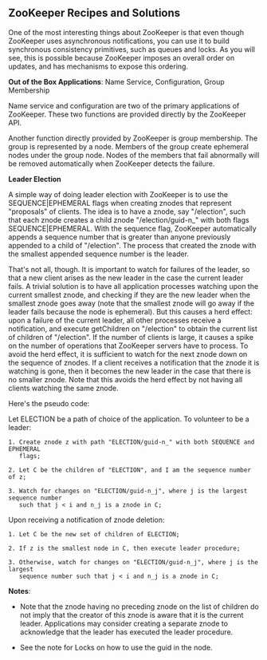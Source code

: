 ## ZooKeeper Recipes and Solutions

One of the most interesting things about ZooKeeper is that even though ZooKeeper uses asynchronous
notifications, you can use it to build synchronous consistency primitives, such as queues and locks.
As you will see, this is possible because ZooKeeper imposes an overall order on updates, and has
mechanisms to expose this ordering.

**Out of the Box Applications**: Name Service, Configuration, Group Membership

Name service and configuration are two of the primary applications of ZooKeeper. These two functions
are provided directly by the ZooKeeper API.

Another function directly provided by ZooKeeper is group membership. The group is represented by a
node. Members of the group create ephemeral nodes under the group node. Nodes of the members that
fail abnormally will be removed automatically when ZooKeeper detects the failure.

**Leader Election**

A simple way of doing leader election with ZooKeeper is to use the SEQUENCE|EPHEMERAL flags when 
creating znodes that represent "proposals" of clients. The idea is to have a znode, say "/election",
such that each znode creates a child znode "/election/guid-n_" with both flags SEQUENCE|EPHEMERAL.
With the sequence flag, ZooKeeper automatically appends a sequence number that is greater than anyone
previously appended to a child of "/election". The process that created the znode with the smallest
appended sequence number is the leader.

That's not all, though. It is important to watch for failures of the leader, so that a new client arises as
the new leader in the case the current leader fails. A trivial solution is to have all application processes
watching upon the current smallest znode, and checking if they are the new leader when the smallest znode goes
away (note that the smallest znode will go away if the leader fails because the node is ephemeral). But this
causes a herd effect: upon a failure of the current leader, all other processes receive a notification, and 
execute getChildren on "/election" to obtain the current list of children of "/election". If the number of 
clients is large, it causes a spike on the number of operations that ZooKeeper servers have to process. To 
avoid the herd effect, it is sufficient to watch for the next znode down on the sequence of znodes. If a client
receives a notification that the znode it is watching is gone, then it becomes the new leader in the case that
there is no smaller znode. Note that this avoids the herd effect by not having all clients watching the same 
znode.

Here's the pseudo code:

Let ELECTION be a path of choice of the application. To volunteer to be a leader:
  ```
  1. Create znode z with path "ELECTION/guid-n_" with both SEQUENCE and EPHEMERAL 
     flags;
  
  2. Let C be the children of "ELECTION", and I am the sequence number of z;
  
  3. Watch for changes on "ELECTION/guid-n_j", where j is the largest sequence number
     such that j < i and n_j is a znode in C;
  ```
  
Upon receiving a notification of znode deletion:
  ```
  1. Let C be the new set of children of ELECTION;
  
  2. If z is the smallest node in C, then execute leader procedure;
  
  3. Otherwise, watch for changes on "ELECTION/guid-n_j", where j is the largest 
     sequence number such that j < i and n_j is a znode in C;
  ```
**Notes**:

  * Note that the znode having no preceding znode on the list of children do not imply that the creator
    of this znode is aware that it is the current leader. Applications may consider creating a separate 
    znode to acknowledge that the leader has executed the leader procedure.
  
  * See the note for Locks on how to use the guid in the node.
  
